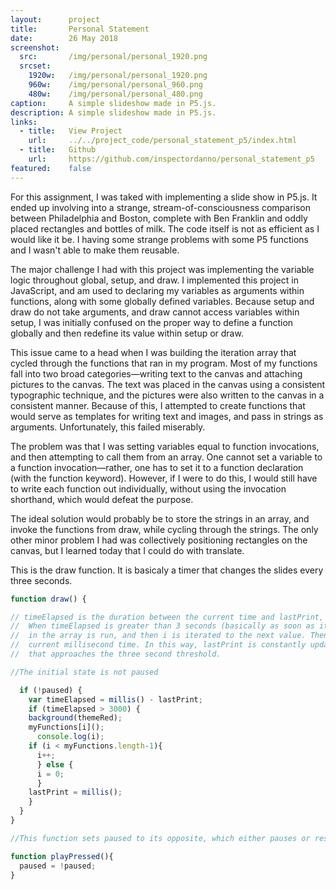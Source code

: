 ```yaml
---
layout:      project
title:       Personal Statement
date:        26 May 2018
screenshot:
  src:       /img/personal/personal_1920.png
  srcset:
    1920w:   /img/personal/personal_1920.png
    960w:    /img/personal/personal_960.png
    480w:    /img/personal/personal_480.png
caption:     A simple slideshow made in P5.js.
description: A simple slideshow made in P5.js.
links:
  - title:   View Project
    url:     ../../project_code/personal_statement_p5/index.html
  - title:   Github
    url:     https://github.com/inspectordanno/personal_statement_p5
featured:    false
---
```

For this assignment, I was taked with implementing a slide show in P5.js. It ended up involving into a strange, stream-of-consciousness comparison between Philadelphia and Boston, complete with Ben Franklin and oddly placed rectangles and bottles of milk. The code itself is not as efficient as I would like it be. I having some strange problems with some P5 functions and I wasn't able to make them reusable.

The major challenge I had with this project was implementing the variable logic throughout global, setup, and draw. I implemented this project in JavaScript, and am used to declaring my variables as arguments within functions, along with some globally defined variables. Because setup and draw do not take arguments, and draw cannot access variables within setup, I was initially confused on the proper way to define a function globally and then redefine its value within setup or draw.

This issue came to a head when I was building the iteration array that cycled through the functions that ran in my program. Most of my functions fall into two broad categories—writing text to the canvas and attaching pictures to the canvas. The text was placed in the canvas using a consistent typographic technique, and the pictures were also written to the canvas in a consistent manner. Because of this, I attempted to create functions that would serve as templates for writing text and images, and pass in strings as arguments. Unfortunately, this failed miserably.

The problem was that I was setting variables equal to function invocations, and then attempting to call them from an array. One cannot set a variable to a function invocation—rather, one has to set it to a function declaration (with the function keyword). However, if I were to do this, I would still have to write each function out individually, without using the invocation shorthand, which would defeat the purpose.

The ideal solution would probably be to store the strings in an array, and invoke the functions from draw, while cycling through the strings.
The only other minor problem I had was collectively positioning rectangles on the canvas, but I learned today that I could do with translate. 

This is the draw function. It is basicaly a timer that changes the slides every three seconds.

~~~js
function draw() {

// timeElapsed is the duration between the current time and lastPrint, when the previous function was run.
//  When timeElapsed is greater than 3 seconds (basically as soon as it hits 3 seconds), a function
//  in the array is run, and then i is iterated to the next value. Then, lastPrint is set to the
//  current millisecond time. In this way, lastPrint is constantly updated, yielding a timeElapsed value
//  that approaches the three second threshold.

//The initial state is not paused

  if (!paused) {
    var timeElapsed = millis() - lastPrint;
    if (timeElapsed > 3000) {
    background(themeRed);
    myFunctions[i]();
      console.log(i);
    if (i < myFunctions.length-1){
      i++;
      } else {
      i = 0;
      }
    lastPrint = millis();
    }
  }
}

//This function sets paused to its opposite, which either pauses or resumes the slideshow

function playPressed(){
  paused = !paused;
}
~~~